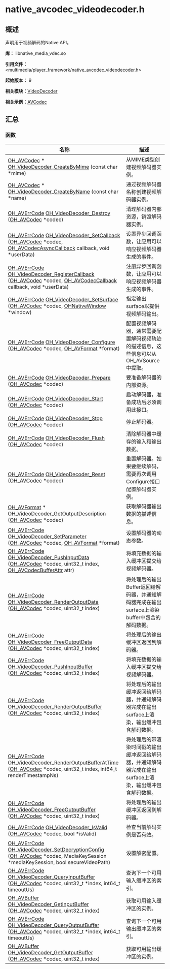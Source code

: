# native_avcodec_videodecoder.h


## 概述

声明用于视频解码的Native API。

**库：** libnative_media_vdec.so

**引用文件：** <multimedia/player_framework/native_avcodec_videodecoder.h>

**起始版本：** 9

**相关模块：**[VideoDecoder](_video_decoder.md)

**相关示例：**[AVCodec](https://gitee.com/openharmony/applications_app_samples/tree/master/code/BasicFeature/Media/AVCodec)

## 汇总


### 函数

| 名称 | 描述 | 
| -------- | -------- |
| [OH_AVCodec](_codec_base.md#oh_avcodec) \* [OH_VideoDecoder_CreateByMime](_video_decoder.md#oh_videodecoder_createbymime) (const char \*mime) | 从MIME类型创建视频解码器实例。 | 
| [OH_AVCodec](_codec_base.md#oh_avcodec) \* [OH_VideoDecoder_CreateByName](_video_decoder.md#oh_videodecoder_createbyname) (const char \*name) | 通过视频解码器名称创建视频解码器实例。 | 
| [OH_AVErrCode](_core.md#oh_averrcode) [OH_VideoDecoder_Destroy](_video_decoder.md#oh_videodecoder_destroy) ([OH_AVCodec](_codec_base.md#oh_avcodec) \*codec) | 清理解码器内部资源，销毁解码器实例。 | 
| [OH_AVErrCode](_core.md#oh_averrcode) [OH_VideoDecoder_SetCallback](_video_decoder.md#oh_videodecoder_setcallback) ([OH_AVCodec](_codec_base.md#oh_avcodec) \*codec, [OH_AVCodecAsyncCallback](_o_h___a_v_codec_async_callback.md) callback, void \*userData) | 设置异步回调函数，让应用可以响应视频解码器生成的事件。 | 
| [OH_AVErrCode](_core.md#oh_averrcode) [OH_VideoDecoder_RegisterCallback](_video_decoder.md#oh_videodecoder_registercallback) ([OH_AVCodec](_codec_base.md#oh_avcodec) \*codec, [OH_AVCodecCallback](_o_h___a_v_codec_callback.md) callback, void \*userData) | 注册异步回调函数，让应用可以响应视频解码器生成的事件。 | 
| [OH_AVErrCode](_core.md#oh_averrcode) [OH_VideoDecoder_SetSurface](_video_decoder.md#oh_videodecoder_setsurface) ([OH_AVCodec](_codec_base.md#oh_avcodec) \*codec, [OHNativeWindow](_codec_base.md#ohnativewindow) \*window) | 指定输出surface以提供视频解码输出。  |
| [OH_AVErrCode](_core.md#oh_averrcode) [OH_VideoDecoder_Configure](_video_decoder.md#oh_videodecoder_configure) ([OH_AVCodec](_codec_base.md#oh_avcodec) \*codec, [OH_AVFormat](_core.md#oh_avformat) \*format) | 配置视频解码器，通常需要配置解码视频轨迹的描述信息，这些信息可以从OH_AVSource中提取。 | 
| [OH_AVErrCode](_core.md#oh_averrcode) [OH_VideoDecoder_Prepare](_video_decoder.md#oh_videodecoder_prepare) ([OH_AVCodec](_codec_base.md#oh_avcodec) \*codec) | 要准备解码器的内部资源。 | 
| [OH_AVErrCode](_core.md#oh_averrcode) [OH_VideoDecoder_Start](_video_decoder.md#oh_videodecoder_start) ([OH_AVCodec](_codec_base.md#oh_avcodec) \*codec) | 启动解码器，准备成功后必须调用此接口。 | 
| [OH_AVErrCode](_core.md#oh_averrcode) [OH_VideoDecoder_Stop](_video_decoder.md#oh_videodecoder_stop) ([OH_AVCodec](_codec_base.md#oh_avcodec) \*codec) | 停止解码器。 | 
| [OH_AVErrCode](_core.md#oh_averrcode) [OH_VideoDecoder_Flush](_video_decoder.md#oh_videodecoder_flush) ([OH_AVCodec](_codec_base.md#oh_avcodec) \*codec) | 清除解码器中缓存的输入和输出数据。 | 
| [OH_AVErrCode](_core.md#oh_averrcode) [OH_VideoDecoder_Reset](_video_decoder.md#oh_videodecoder_reset) ([OH_AVCodec](_codec_base.md#oh_avcodec) \*codec) | 重置解码器。如果要继续解码，需要再次调用Configure接口配置解码器实例。  | 
| [OH_AVFormat](_core.md#oh_avformat) \* [OH_VideoDecoder_GetOutputDescription](_video_decoder.md#oh_videodecoder_getoutputdescription) ([OH_AVCodec](_codec_base.md#oh_avcodec) \*codec) | 获取解码器输出数据的描述信息。 | 
| [OH_AVErrCode](_core.md#oh_averrcode) [OH_VideoDecoder_SetParameter](_video_decoder.md#oh_videodecoder_setparameter) ([OH_AVCodec](_codec_base.md#oh_avcodec) \*codec, [OH_AVFormat](_core.md#oh_avformat) \*format) | 设置解码器的动态参数。 | 
| [OH_AVErrCode](_core.md#oh_averrcode) [OH_VideoDecoder_PushInputData](_video_decoder.md#oh_videodecoder_pushinputdata) ([OH_AVCodec](_codec_base.md#oh_avcodec) \*codec, uint32_t index, [OH_AVCodecBufferAttr](_o_h___a_v_codec_buffer_attr.md) attr) | 将填充数据的输入缓冲区提交给视频解码器。 | 
| [OH_AVErrCode](_core.md#oh_averrcode) [OH_VideoDecoder_RenderOutputData](_video_decoder.md#oh_videodecoder_renderoutputdata) ([OH_AVCodec](_codec_base.md#oh_avcodec) \*codec, uint32_t index) | 将处理后的输出Buffer返回给解码器，并通知解码器完成在输出surface上渲染buffer中包含的解码数据。 |
| [OH_AVErrCode](_core.md#oh_averrcode) [OH_VideoDecoder_FreeOutputData](_video_decoder.md#oh_videodecoder_freeoutputdata) ([OH_AVCodec](_codec_base.md#oh_avcodec) \*codec, uint32_t index) | 将处理后的输出缓冲区返回到解码器。 | 
| [OH_AVErrCode](_core.md#oh_averrcode) [OH_VideoDecoder_PushInputBuffer](_video_decoder.md#oh_videodecoder_pushinputbuffer) ([OH_AVCodec](_codec_base.md#oh_avcodec) \*codec, uint32_t index) | 将填充数据的输入缓冲区提交给视频解码器。 | 
| [OH_AVErrCode](_core.md#oh_averrcode) [OH_VideoDecoder_RenderOutputBuffer](_video_decoder.md#oh_videodecoder_renderoutputbuffer) ([OH_AVCodec](_codec_base.md#oh_avcodec) \*codec, uint32_t index) | 将处理后的输出缓冲返回给解码器，并通知解码器完成在输出surface上渲染，输出缓冲包含解码数据。 |
| [OH_AVErrCode](_core.md#oh_averrcode) [OH_VideoDecoder_RenderOutputBufferAtTime](_video_decoder.md#oh_videodecoder_renderoutputbufferattime) ([OH_AVCodec](_codec_base.md#oh_avcodec) \*codec, uint32_t index, int64_t renderTimestampNs) | 将处理后的带渲染时间戳的输出缓冲返回给解码器，并通知解码器完成在输出surface上渲染，输出缓冲包含解码数据。  |
| [OH_AVErrCode](_core.md#oh_averrcode) [OH_VideoDecoder_FreeOutputBuffer](_video_decoder.md#oh_videodecoder_freeoutputbuffer) ([OH_AVCodec](_codec_base.md#oh_avcodec) \*codec, uint32_t index) | 将处理后的输出缓冲区返回到解码器。 | 
| [OH_AVErrCode](_core.md#oh_averrcode) [OH_VideoDecoder_IsValid](_video_decoder.md#oh_videodecoder_isvalid) ([OH_AVCodec](_codec_base.md#oh_avcodec) \*codec, bool \*isValid) | 检查当前解码实例是否有效。 | 
| [OH_AVErrCode](_core.md#oh_averrcode) [OH_VideoDecoder_SetDecryptionConfig](_video_decoder.md#oh_videodecoder_setdecryptionconfig) ([OH_AVCodec](_codec_base.md#oh_avcodec) \*codec, MediaKeySession \*mediaKeySession, bool secureVideoPath) | 设置解密配置。 |
| [OH_AVErrCode](_core.md#oh_averrcode) [OH_VideoDecoder_QueryInputBuffer](_video_decoder.md#oh_videodecoder_queryinputbuffer) ([OH_AVCodec](_codec_base.md#oh_avcodec) \*codec, uint32_t *index, int64_t timeoutUs) | 查询下一个可用输入缓冲区的索引。 | 
| [OH_AVBuffer](_core.md#oh_avbuffer) [OH_VideoDecoder_GetInputBuffer](_video_decoder.md#oh_videodecoder_getinputbuffer) ([OH_AVCodec](_codec_base.md#oh_avcodec) \*codec, uint32_t index) | 获取可用输入缓冲区的实例。 |
| [OH_AVErrCode](_core.md#oh_averrcode) [OH_VideoDecoder_QueryOutputBuffer](_video_decoder.md#oh_videodecoder_queryoutputbuffer) ([OH_AVCodec](_codec_base.md#oh_avcodec) \*codec, uint32_t *index, int64_t timeoutUs) | 查询下一个可用输出缓冲区的索引。 | 
| [OH_AVBuffer](_core.md#oh_avbuffer) [OH_VideoDecoder_GetOutputBuffer](_video_decoder.md#oh_videodecoder_getoutputbuffer) ([OH_AVCodec](_codec_base.md#oh_avcodec) \*codec, uint32_t index) | 获取可用输出缓冲区的实例。 |
